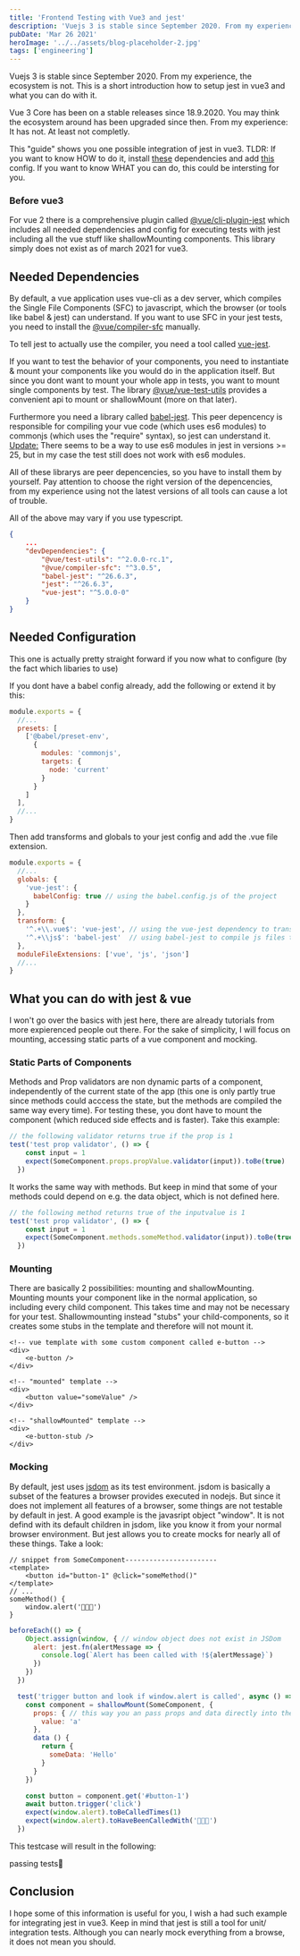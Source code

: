 ```yaml
---
title: 'Frontend Testing with Vue3 and jest'
description: 'Vuejs 3 is stable since September 2020. From my experience, the ecosystem is not. This is a short introduction how to setup jest in vue3 and what you can do with it'
pubDate: 'Mar 26 2021'
heroImage: '../../assets/blog-placeholder-2.jpg'
tags: ['engineering']
---
```


Vuejs 3 is stable since September 2020. From my experience, the ecosystem is not. This is a short introduction how to setup jest in vue3 and what you can do with it.

Vue 3 Core has been on a stable releases since 18.9.2020. You may think the ecosystem around has been upgraded since then. From my experience: It has not. At least not completly.

This "guide" shows you one possible integration of jest in vue3. TLDR: If you want to know HOW to do it, install [these](https://www.psimms.de/frontend-testing-with-vue3/#needed-dependencies) dependencies and add [this](https://www.psimms.de/frontend-testing-with-vue3/#needed-configuration) config. If you want to know WHAT you can do, this could be intersting for you.

### Before vue3
For vue 2 there is a comprehensive plugin called [@vue/cli-plugin-jest](https://cli.vuejs.org/core-plugins/unit-jest.html) which includes all needed dependencies and config for executing tests with jest including all the vue stuff like shallowMounting components. This library simply does not exist as of march 2021 for vue3.

## Needed Dependencies
By default, a vue application uses vue-cli as a dev server, which compiles the Single File Components (SFC) to javascript, which the browser (or tools like babel & jest) can understand. If you want to use SFC in your jest tests, you need to install the [@vue/compiler-sfc](https://github.com/vuejs/vue-next/tree/master/packages/compiler-sfc) manually.

To tell jest to actually use the compiler, you need a tool called [vue-jest](https://github.com/vuejs/vue-jest/tree/v3).

If you want to test the behavior of your components, you need to instantiate & mount your components like you would do in the application itself. But since you dont want to mount your whole app in tests, you want to mount single components by test. The library [@vue/vue-test-utils](https://github.com/vuejs/vue-test-utils) provides a convenient api to mount or shallowMount (more on that later).

Furthermore you need a library called [babel-jest](https://www.npmjs.com/package/babel-jest). This peer depencency is responsible for compiling your vue code (which uses es6 modules) to commonjs (which uses the "require" syntax), so jest can understand it. <u>Update:</u> There seems to be a way to use es6 modules in jest in versions >= 25, but in my case the test still does not work with es6 modules.

All of these librarys are peer depencencies, so you have to install them by yourself. Pay attention to choose the right version of the depencencies, from my experience using not the latest versions of all tools can cause a lot of trouble.

All of the above may vary if you use typescript.

```json
{
	...
	"devDependencies": {
    	"@vue/test-utils": "^2.0.0-rc.1",
    	"@vue/compiler-sfc": "^3.0.5",
    	"babel-jest": "^26.6.3",
    	"jest": "^26.6.3",
    	"vue-jest": "^5.0.0-0"
	}
}
```
## Needed Configuration
This one is actually pretty straight forward if you now what to configure (by the fact which libaries to use)

If you dont have a babel config already, add the following or extend it by this:

```js
module.exports = {
  //...
  presets: [
    ['@babel/preset-env',
      {
        modules: 'commonjs',
        targets: {
          node: 'current'
        }
      }
    ]
  ],
  //...
}
```
Then add transforms and globals to your jest config and add the .vue file extension.

```js
module.exports = {
  //...
  globals: {
    'vue-jest': {
      babelConfig: true // using the babel.config.js of the project
    }
  },
  transform: {
    '^.+\\.vue$': 'vue-jest', // using the vue-jest dependency to transpire Vue SFC to commonjs
    '^.+\\js$': 'babel-jest'  // using babel-jest to compile js files to commonjs via babel
  },
  moduleFileExtensions: ['vue', 'js', 'json']
  //...
}
```
## What you can do with jest & vue
I won't go over the basics with jest here, there are already tutorials from more expierenced people out there. For the sake of simplicity, I will focus on mounting, accessing static parts of a vue component and mocking.

### Static Parts of Components
Methods and Prop validators are non dynamic parts of a component, independently of the current state of the app (this one is only partly true since methods could acccess the state, but the methods are compiled the same way every time). For testing these, you dont have to mount the component (which reduced side effects and is faster). Take this example:

```ts
// the following validator returns true if the prop is 1
test('test prop validator', () => {
    const input = 1
    expect(SomeComponent.props.propValue.validator(input)).toBe(true)
  })
```
It works the same way with methods. But keep in mind that some of your methods could depend on e.g. the data object, which is not defined here.

```ts
// the following method returns true of the inputvalue is 1
test('test prop validator', () => {
    const input = 1
    expect(SomeComponent.methods.someMethod.validator(input)).toBe(true)
  })
```
### Mounting
There are basically 2 possibilities: mounting and shallowMounting. Mounting mounts your component like in the normal application, so including every child component. This takes time and may not be necessary for your test. Shallowmounting instead "stubs" your child-components, so it creates some stubs in the template and therefore will not mount it.

```vue-html
<!-- vue template with some custom component called e-button -->
<div>
    <e-button />  
</div>

<!-- "mounted" template -->
<div>
    <button value="someValue" />
</div>

<!-- "shallowMounted" template -->
<div>
    <e-button-stub />
</div>
```

### Mocking
By default, jest uses [jsdom](https://github.com/jsdom/jsdom) as its test environment. jsdom is basically a subset of the features a browser provides executed in nodejs. But since it does not implement all features of a browser, some things are not testable by default in jest. A good example is the javasript object "window". It is not defind with its default children in jsdom, like you know it from your normal browser environment. But jest allows you to create mocks for nearly all of these things. Take a look:

```vue-html
// snippet from SomeComponent-----------------------
<template>
    <button id="button-1" @click="someMethod()"
</template>
// ...
someMethod() {
    window.alert('🍺🍺🍺')
}
```

```js
beforeEach(() => {
    Object.assign(window, { // window object does not exist in JSDom
      alert: jest.fn(alertMessage => {
        console.log(`Alert has been called with !${alertMessage}`)
      })
    })
  })

  test('trigger button and look if window.alert is called', async () => {
    const component = shallowMount(SomeComponent, {
      props: { // this way you an pass props and data directly into the component as it is mounted
        value: 'a'
      },
      data () {
        return {
          someData: 'Hello'
        }
      }
    })

    const button = component.get('#button-1')
    await button.trigger('click')
    expect(window.alert).toBeCalledTimes(1)
    expect(window.alert).toHaveBeenCalledWith('🍺🍺🍺')
  })
```

This testcase will result in the following:


passing tests🎉
## Conclusion
I hope some of this information is useful for you, I wish a had such example for integrating jest in vue3. Keep in mind that jest is still a tool for unit/ integration tests. Although you can nearly mock everything from a browse, it does not mean you should.
